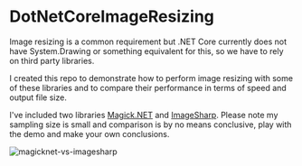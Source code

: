 # DotNetCoreImageResizing

Image resizing is a common requirement but .NET Core currently does not have System.Drawing or something equivalent for this, so we have to rely on third party libraries.

 I created this repo to demonstrate how to perform image resizing with some of these libraries and to compare their performance in terms of speed and output file size. 

I've included two libraries [Magick.NET](https://github.com/dlemstra/Magick.NET) and [ImageSharp](https://github.com/SixLabors/ImageSharp). Please note my sampling size is small and comparison is by no means conclusive, play with the demo and make your own conclusions.

![magicknet-vs-imagesharp](https://user-images.githubusercontent.com/633119/56047485-55a58100-5cfa-11e9-83af-9ff3f6d32504.png)